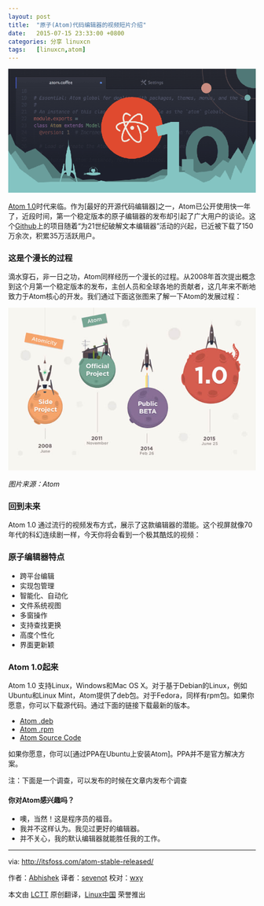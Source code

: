 ```yaml
---
layout: post
title:	"原子(Atom)代码编辑器的视频短片介绍"
date:	2015-07-15 23:33:00 +0800 
categories:	分享 linuxcn 
tags:	[linuxcn,atom]
---
```



![](/Asserts/Images/album/201507/15/233326pfbw6sr8r8trzh84.png)


[Atom 1.0](http://blog.atom.io/2015/06/25/atom-1-0.html)时代来临。作为[最好的开源代码编辑器]之一，Atom已公开使用快一年了，近段时间，第一个稳定版本的原子编辑器的发布却引起了广大用户的谈论。这个[Github](https://github.com/)上的项目随着“为21世纪破解文本编辑器”活动的兴起，已近被下载了150万余次，积累35万活跃用户。


### 这是个漫长的过程


滴水穿石，非一日之功，Atom同样经历一个漫长的过程。从2008年首次提出概念到这个月第一个稳定版本的发布，主创人员和全球各地的贡献者，这几年来不断地致力于Atom核心的开发。我们通过下面这张图来了解一下Atom的发展过程：


![Image credit: Atom](/Asserts/Images/album/201507/15/233327frvcwtzn5oabrbw1.jpg)


*图片来源：Atom*


### 回到未来


Atom 1.0 通过流行的视频发布方式，展示了这款编辑器的潜能。这个视屏就像70年代的科幻连续剧一样，今天你将会看到一个极其酷炫的视频：







### 原子编辑器特点


* 跨平台编辑
* 实现包管理
* 智能化、自动化
* 文件系统视图
* 多窗操作
* 支持查找更换
* 高度个性化
* 界面更新颖


### Atom 1.0起来


Atom 1.0 支持Linux，Windows和Mac OS X。对于基于Debian的Linux，例如Ubuntu和Linux Mint，Atom提供了deb包。对于Fedora，同样有rpm包。如果你愿意，你可以下载源代码。通过下面的链接下载最新的版本。


* [Atom .deb](https://atom.io/download/deb)
* [Atom .rpm](https://atom.io/download/rpm)
* [Atom Source Code](https://github.com/atom/atom/blob/master/docs/build-instructions/linux.md)


如果你愿意，你可以[通过PPA在Ubuntu上安装Atom]。PPA并不是官方解决方案。


注：下面是一个调查，可以发布的时候在文章内发布个调查


#### 你对Atom感兴趣吗？


* 噢，当然！这是程序员的福音。
* 我并不这样认为。我见过更好的编辑器。
* 并不关心，我的默认编辑器就能胜任我的工作。




---


via: <http://itsfoss.com/atom-stable-released/>


作者：[Abhishek](http://itsfoss.com/author/abhishek/) 译者：[sevenot](https://github.com/sevenot) 校对：[wxy](https://github.com/wxy)


本文由 [LCTT](https://github.com/LCTT/TranslateProject) 原创翻译，[Linux中国](https://linux.cn/) 荣誉推出
